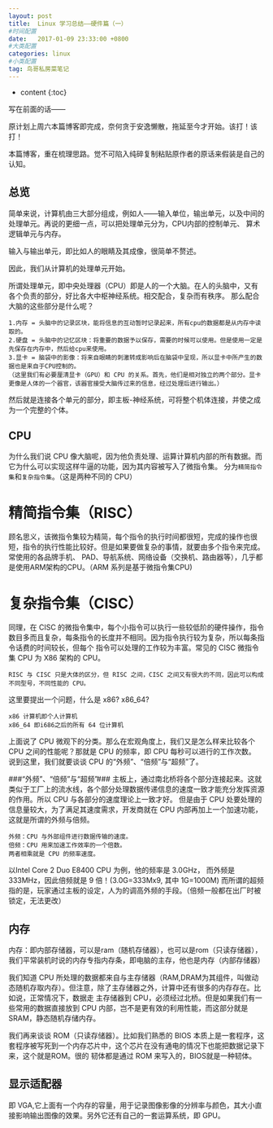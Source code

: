 ```yaml
---
layout: post
title:  Linux 学习总结——硬件篇（一）
#时间配置
date:   2017-01-09 23:33:00 +0800
#大类配置
categories: linux
#小类配置
tag: 鸟哥私房菜笔记
---
```


* content
{:toc}


写在前面的话——

原计划上周六本篇博客即完成，奈何贪于安逸懒散，拖延至今才开始。该打！该打！

本篇博客，重在梳理思路。觉不可陷入纯碎复制粘贴原作者的原话来假装是自己的认知。

总览
-----------------------------------------
简单来说，计算机由三大部分组成，例如人——输入单位，输出单元，以及中间的处理单元。再说的更细一点，可以把处理单元分为，CPU内部的控制单元、
算术逻辑单元与内存。

输入与输出单元，即比如人的眼睛及其成像，很简单不赘述。

因此，我们从计算机的处理单元开始。

所谓处理单元，即中央处理器（CPU）即是人的一个大脑。在人的头脑中，又有各个负责的部分，好比各大中枢神经系统。相交配合，复杂而有秩序。
那么配合大脑的这些部分是什么呢？

	1.内存 = 头脑中的记录区块，能将信息的互动暂时记录起来，所有cpu的数据都是从内存中读取的。
	2.硬盘 = 头脑中的记忆区块：将重要的数据予以保存，需要的时候可以使用。但是使用一定是先保存在内存中，然后给cpu来使用。
	3.显卡 = 脑袋中的影像：将来自眼睛的刺激转成影响后在脑袋中呈现，所以显卡中所产生的数据也是来自于CPU控制的。
	（这里我们有必要厘清显卡（GPU）和 CPU 的关系。首先，他们是相对独立的两个部分。显卡更像是人体的一个器官，该器官接受大脑传过来的信息，经过处理后进行输出。）

然后就是连接各个单元的部分，即主板-神经系统，可将整个机体连接，并使之成为一个完整的个体。

CPU
-----------------------------------------
为什么我们说 CPU 像大脑呢，因为他负责处理、运算计算机内部的所有数据。而它为什么可以实现这样牛逼的功能，因为其内容被写入了微指令集。
分为`精简指令集`和`复杂指令集`。（这是两种不同的 CPU）

精简指令集（RISC）
=========================================
顾名思义，该微指令集较为精简，每个指令的执行时间都很短，完成的操作也很短，指令的执行性能比较好。但是如果要做复杂的事情，就要由多个指令来完成。常使用的各品牌手机、
PAD、导航系统、网络设备（交换机、路由器等），几乎都是使用ARM架构的CPU。（ARM 系列是基于微指令集CPU)

复杂指令集（CISC）
=========================================
同理，在 CISC 的微指令集中，每个小指令可以执行一些较低阶的硬件操作，指令数目多而且复杂，每条指令的长度并不相同。因为指令执行较为复杂，所以每条指令话费的时间较长，但每个
指令可以处理的工作较为丰富。常见的 CISC 微指令集 CPU 为 X86 架构的 CPU。

	RISC 与 CISC 只是大体的区分，但 RISC 之间，CISC 之间又有很大的不同，因此可以构成不同型号，不同性能的 CPU。

这里要提出一个问题，什么是 x86? x86_64?
	
	x86 计算机即个人计算机
	x86_64 即i686之后的所有 64 位计算机

上面说了 CPU 微观下的分类。那么在宏观角度上，我们又是怎么样来比较各个 CPU 之间的性能呢？那就是 CPU 的频率，即 CPU 每秒可以进行的工作次数。
说到这里，我们就要谈谈 CPU 的“外频”、“倍频”与“超频”了。

###“外频”、“倍频”与“超频”###
主板上，通过南北桥将各个部分连接起来。这就类似于工厂上的流水线，各个部分处理数据传递信息的速度一致才能充分发挥资源的作用。所以 CPU 与各部分的速度理论上一致才好。
但是由于 CPU 处要处理的信息量较大，为了满足其速度需求，开发商就在 CPU 内部再加上一个加速功能，这就是所谓的外频与倍频。

	外频：CPU 与外部组件进行数据传输的速度。
	倍频：CPU 用来加速工作效率的一个倍数。
	两者相乘就是 CPU 的频率速度。
	
以Intel Core 2 Duo E8400 CPU 为例，他的频率是 3.0GHz， 而外频是 333MHz，因此倍频就是 9 倍！(3.0G=333Mx9, 其中 1G=1000M)
而所谓的超频指的是，玩家通过主板的设定，人为的调高外频的手段。（倍频一般都在出厂时被锁定，无法更改）

内存
-------------------------------------------
内存：即内部存储器，可以是ram（随机存储器），也可以是rom（只读存储器），我们平常装机时说的内存专指内存条，即电脑的主存，他也是内存（内部存储器）

我们知道 CPU 所处理的数据都来自与主存储器（RAM,DRAM为其组件，叫做动态随机存取内存）。但注意，除了主存储器之外，计算中还有很多的内存存在。比如说，正常情况下，数据走
主存储器到 CPU，必须经过北桥。但是如果我们有一些常用的数据直接放到 CPU 内部，岂不是更有效的利用性能，而这部分就是 SRAM，静态随机存储内存。

我们再来谈谈 ROM（只读存储器）。比如我们熟悉的 BIOS 本质上是一套程序，这套程序被写死到一个内存芯片中，这个芯片在没有通电的情况下也能把数据记录下来，这个就是ROM。很的
韧体都是通过 ROM 来写入的，BIOS就是一种韧体。

显示适配器
------------------------------------------
即 VGA,它上面有一个内存的容量，用于记录图像影像的分辨率与颜色，其大小直接影响输出图像的效果。另外它还有自己的一套运算系统，即 GPU。